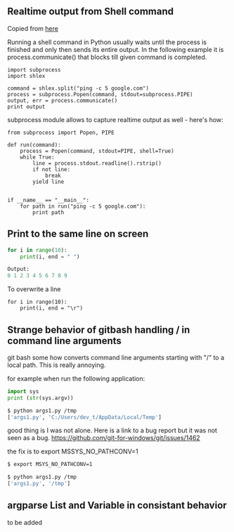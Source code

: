 ## Realtime output from Shell command

Copied from [here](https://zaiste.net/realtime_output_from_shell_command_in_python/)

Running a shell command in Python usually waits until the process is finished and only then sends its entire output. In the following example it is process.communicate() that blocks till given command is completed.
```
import subprocess
import shlex

command = shlex.split("ping -c 5 google.com")
process = subprocess.Popen(command, stdout=subprocess.PIPE)
output, err = process.communicate()
print output
```
subprocess module allows to capture realtime output as well - here's how:

```
from subprocess import Popen, PIPE

def run(command):
    process = Popen(command, stdout=PIPE, shell=True)
    while True:
        line = process.stdout.readline().rstrip()
        if not line:
            break
        yield line


if __name__ == "__main__":
    for path in run("ping -c 5 google.com"):
        print path
```


## Print to the same line on screen

```python
for i in range(10):
    print(i, end = " ")

Output:
0 1 2 3 4 5 6 7 8 9
```

To overwrite a line
```
for i in range(10):
    print(i, end = "\r")
```

## Strange behavior of gitbash handling / in command line arguments

git bash some how converts command line arguments starting with "/" to a local path. This is really annoying. 

for example when run the following application:
```py
import sys
print (str(sys.argv))
```

```bash
$ python args1.py /tmp
['args1.py', 'C:/Users/dev_t/AppData/Local/Temp']
```

good thing is I was not alone. Here is a link to a bug report but it was not seen as a bug. 
https://github.com/git-for-windows/git/issues/1462

the fix is to export MSSYS_NO_PATHCONV=1

```bash
$ export MSYS_NO_PATHCONV=1

$ python args1.py /tmp
['args1.py', '/tmp']
```



## argparse List and Variable in consistant behavior

to be added